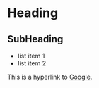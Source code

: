 Heading
=======

SubHeading
----------

  * list item 1
  * list item 2

  This is a hyperlink to [Google](http://google.com).


  
